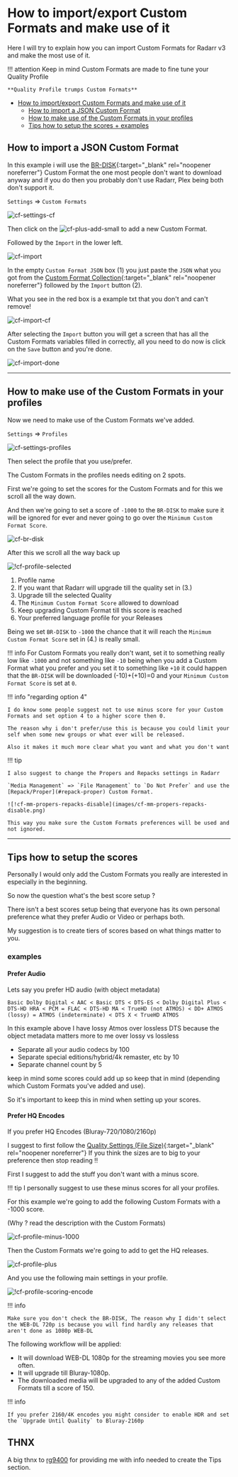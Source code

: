 # How to import/export Custom Formats and make use of it

Here I will try to explain how you can import Custom Formats for Radarr v3 and make the most use of it.

!!! attention
    Keep in mind Custom Formats are made to fine tune your Quality Profile

    **Quality Profile trumps Custom Formats**

- [How to import/export Custom Formats and make use of it](#how-to-importexport-custom-formats-and-make-use-of-it)
  - [How to import a JSON Custom Format](#how-to-import-a-json-custom-format)
  - [How to make use of the Custom Formats in your profiles](#how-to-make-use-of-the-custom-formats-in-your-profiles)
  - [Tips how to setup the scores + examples](#tips-how-to-setup-the-scores)

## How to import a JSON Custom Format

In this example i will use the [BR-DISK](Collection-of-Custom-Formats-for-RadarrV3.md#br-disk){:target="_blank" rel="noopener noreferrer"} Custom Format the one most people don't want to download anyway and if you do then you probably don't use Radarr, Plex being both don't support it.

`Settings` => `Custom Formats`

![cf-settings-cf](images/cf-settings-cf.png)

Then click on the ![cf-plus-add-small](images/cf-plus-add-small.png) to add a new Custom Format.

Followed by the `Import` in the lower left.

![cf-import](images/cf-import.png)

In the empty `Custom Format JSON` box (1) you just paste the `JSON` what you got from the [Custom Format Collection](Collection-of-Custom-Formats-for-RadarrV3.md){:target="_blank" rel="noopener noreferrer"} followed by the `Import` button (2).

What you see in the red box is a example txt that you don't and can't remove!

![cf-import-cf](images/cf-import-cf.png)

After selecting the `Import` button you will get a screen that has all the Custom Formats variables filled in correctly,
all you need to do now is click on the `Save` button and you're done.

![cf-import-done](images/cf-import-done.png)

------

## How to make use of the Custom Formats in your profiles

Now we need to make use of the Custom Formats we've added.

`Settings` => `Profiles`

![cf-settings-profiles](images/cf-settings-profiles.png)

Then select the profile that you use/prefer.

The Custom Formats in the profiles needs editing on 2 spots.

First we're going to set the scores for the Custom Formats and for this we scroll all the way down.

And then we're going to set a score of `-1000` to the `BR-DISK` to make sure it will be ignored for ever and never going to go over the `Minimum Custom Format Score`.

![cf-br-disk](images/cf-br-disk.png)

After this we scroll all the way back up

![!cf-profile-selected](images/cf-profile-selected.png)

1. Profile name
1. If you want that Radarr will upgrade till the quality set in (3.)
1. Upgrade till the selected Quality
1. The `Minimum Custom Format Score` allowed to download
1. Keep upgrading Custom Format till this score is reached
1. Your preferred language profile for your Releases

Being we set `BR-DISK` to `-1000` the chance that it will reach the `Minimum Custom Format Score` set in (4.) is really small.

!!! info
    For Custom Formats you really don't want, set it to something really low like `-1000` and not something like `-10` being when you add a Custom Format what you prefer and you set it to something like `+10` it could happen that the `BR-DISK` will be downloaded (-10)+(+10)=0 and your `Minimum Custom Format Score` is set at `0`.

!!! info "regarding option 4"

    I do know some people suggest not to use minus score for your Custom Formats and set option 4 to a higher score then 0.

    The reason why i don't prefer/use this is because you could limit your self when some new groups or what ever will be released.

    Also it makes it much more clear what you want and what you don't want

!!! tip

    I also suggest to change the Propers and Repacks settings in Radarr

    `Media Management` => `File Management` to `Do Not Prefer` and use the [Repack/Proper](#repack-proper) Custom Format.

    ![!cf-mm-propers-repacks-disable](images/cf-mm-propers-repacks-disable.png)

    This way you make sure the Custom Formats preferences will be used and not ignored.

------

## Tips how to setup the scores

Personally I would only add the Custom Formats you really are interested in especially in the beginning.

So now the question what's the best score setup ?

There isn't a best scores setup being that everyone has its own personal preference what they prefer Audio or Video or perhaps both.

My suggestion is to create tiers of scores based on what things matter to you.

### examples

#### Prefer Audio

Lets say you prefer HD audio (with object metadata)

`Basic Dolby Digital < AAC < Basic DTS < DTS-ES < Dolby Digital Plus < DTS-HD HRA < PCM = FLAC < DTS-HD MA < TrueHD (not ATMOS) < DD+ ATMOS (lossy) = ATMOS (indeterminate) < DTS X < TrueHD ATMOS`

In this example above I have lossy Atmos over lossless DTS because the object metadata matters more to me over lossy vs lossless

- Separate all your audio codecs by 100
- Separate special editions/hybrid/4k remaster, etc by 10
- Separate channel count by 5

keep in mind some scores could add up so keep that in mind (depending which Custom Formats you've added and use).

So it's important to keep this in mind when setting up your scores.

#### Prefer HQ Encodes

If you prefer HQ Encodes (Bluray-720/1080/2160p)

I suggest to first follow the [Quality Settings (File Size)](Radarr-Quality-Settings-File-Size.md){:target="_blank" rel="noopener noreferrer"}
If you think the sizes are to big to your preference then stop reading :bangbang:

First I suggest to add the stuff you don't want with a minus score.

!!! tip
    I personally suggest to use these minus scores for all your profiles.

For this example we're going to add the following Custom Formats with a -1000 score.

(Why ? read the description with the Custom Formats)

![cf-profile-minus-1000](images/cf-profile-minus-1000.png)

Then the Custom Formats we're going to add  to get the HQ releases.

![cf-profile-plus](images/cf-profile-plus.png)

And you use the following main settings in your profile.

![!cf-profile-scoring-encode](images/cf-profile-scoring-encode.png)

!!! info

    Make sure you don't check the BR-DISK, The reason why I didn't select the WEB-DL 720p is because you will find hardly any releases that aren't done as 1080p WEB-DL

The following workflow will be applied:

- It will download WEB-DL 1080p for the streaming movies you see more often.
- It will upgrade till Bluray-1080p.
- The downloaded media will be upgraded to any of the added Custom Formats till a score of 150.

!!! info

    If you prefer 2160/4K encodes you might consider to enable HDR and set the `Upgrade Until Quality` to Bluray-2160p

## THNX

A big thnx to [rg9400](https://github.com/rg9400) for providing me with info needed to create the Tips section.

